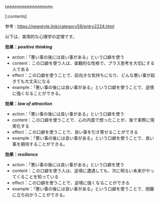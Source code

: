 

hhhhhhhhhhhhhhhhhhh
    
[:contents]

参考 : https://newstyle.link/category58/entry2224.html

以下は、実用的な心理学の定理です。

**効果：_positive thinking_**
- action：「悪い事の後には良い事がある」という口癖を使う
- content：この口癖を使う人は、楽観的な性格で、プラス思考を大切にする人である
- effect：この口癖を使うことで、前向きな気持ちになり、どんな悪い事が起きても大丈夫になる
- example：「悪い事の後には良い事がある」という口癖を使うことで、逆境に強くなることができる。

**効果：_law of attraction_**
- action：「悪い事の後には良い事がある」という口癖を使う
- content：この口癖を使うことで、心の内面で想ったことが、後で実際に現実化する
- effect：この口癖を使うことで、良い事を引き寄せることができる
- example：「悪い事の後には良い事がある」という口癖を使うことで、良い事を期待することができる。

**効果：_resilience_**
- action：「悪い事の後には良い事がある」という口癖を使う
- content：この口癖を使う人は、逆境に遭遇しても、次に明るい未来がやってくることを知っている
- effect：この口癖を使うことで、逆境に強くなることができる
- example：「悪い事の後には良い事がある」という口癖を使うことで、困難に立ち向かうことができる。

    